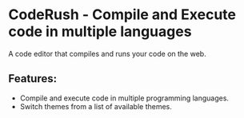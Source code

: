 # CodeRush - Compile and Execute code in multiple languages

 A code editor that compiles and runs your code on the web.

## Features: 
- Compile and execute code in multiple programming languages.
- Switch themes from a list of available themes.
